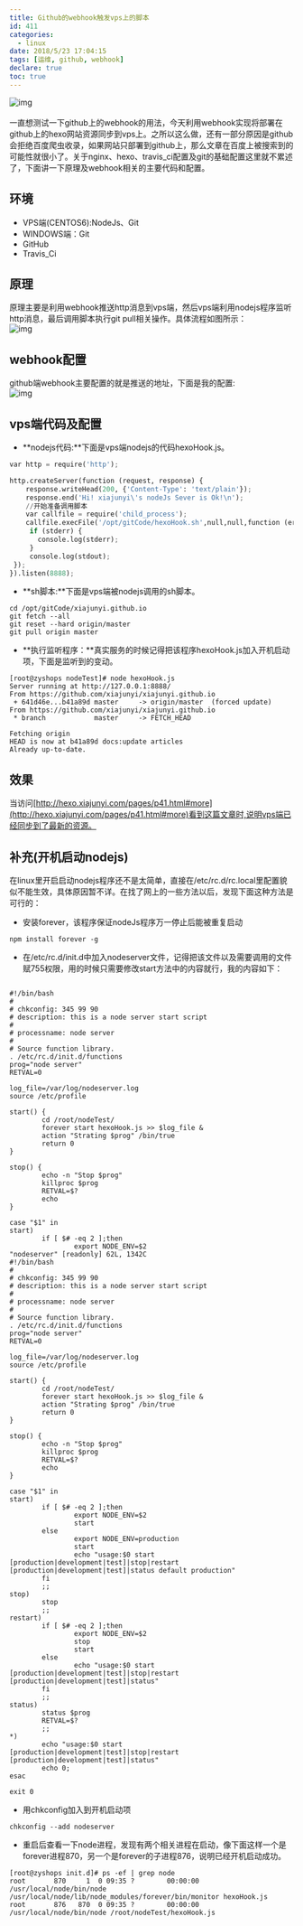 ```yaml
---
title: Github的webhook触发vps上的脚本
id: 411
categories:
  - linux
date: 2018/5/23 17:04:15     
tags: [运维, github, webhook]
declare: true
toc: true
---
```

![img](/img/xjy/webhook001s.jpg)<br/><br/>
一直想测试一下github上的webhook的用法，今天利用webhook实现将部署在github上的hexo网站资源同步到vps上。之所以这么做，还有一部分原因是github会拒绝百度爬虫收录，如果网站只部署到github上，那么文章在百度上被搜索到的可能性就很小了。关于nginx、hexo、travis_ci配置及git的基础配置这里就不累述了，下面讲一下原理及webhook相关的主要代码和配置。

<!--more-->

## 环境
+ VPS端(CENTOS6):NodeJs、Git
+ WINDOWS端：Git
+ GitHub
+ Travis_Ci


## 原理
原理主要是利用webhook推送http消息到vps端，然后vps端利用nodejs程序监听http消息，最后调用脚本执行git pull相关操作。具体流程如图所示：<br/>
![img](/img/xjy/webhook001.jpg)

## webhook配置
github端webhook主要配置的就是推送的地址，下面是我的配置:  <br/>
![img](/img/xjy/webhook002.jpg)

## vps端代码及配置
+ **nodejs代码:**下面是vps端nodejs的代码hexoHook.js。

``` py
var http = require('http');

http.createServer(function (request, response) {
    response.writeHead(200, {'Content-Type': 'text/plain'});
    response.end('Hi! xiajunyi\'s nodeJs Sever is Ok!\n');
	//开始准备调用脚本
	var callfile = require('child_process');
	callfile.execFile('/opt/gitCode/hexoHook.sh',null,null,function (err, stdout, stderr) {
     if (stderr) {
       console.log(stderr);
     }
     console.log(stdout);
 });
}).listen(8888);
```

+ **sh脚本:**下面是vps端被nodejs调用的sh脚本。

``` shell
cd /opt/gitCode/xiajunyi.github.io
git fetch --all
git reset --hard origin/master
git pull origin master
```

+ **执行监听程序：**真实服务的时候记得把该程序hexoHook.js加入开机启动项，下面是监听到的变动。

``` shell
[root@zyshops nodeTest]# node hexoHook.js 
Server running at http://127.0.0.1:8888/
From https://github.com/xiajunyi/xiajunyi.github.io
 + 641d46e...b41a89d master     -> origin/master  (forced update)
From https://github.com/xiajunyi/xiajunyi.github.io
 * branch            master     -> FETCH_HEAD

Fetching origin
HEAD is now at b41a89d docs:update articles
Already up-to-date.
```

## 效果
当访问[http://hexo.xiajunyi.com/pages/p41.html#more](http://hexo.xiajunyi.com/pages/p41.html#more)看到这篇文章时,说明vps端已经同步到了最新的资源。

## 补充(开机启动nodejs)
在linux里开启启动nodejs程序还不是太简单，直接在/etc/rc.d/rc.local里配置貌似不能生效，具体原因暂不详。在找了网上的一些方法以后，发现下面这种方法是可行的：

+ 安装forever，该程序保证nodeJs程序万一停止后能被重复启动

```shell
npm install forever -g
```

+ 在/etc/rc.d/init.d中加入nodeserver文件，记得把该文件以及需要调用的文件赋755权限，用的时候只需要修改start方法中的内容就行，我的内容如下：

```text

#!/bin/bash
#
# chkconfig: 345 99 90
# description: this is a node server start script
#
# processname: node server
#
# Source function library.
. /etc/rc.d/init.d/functions
prog="node server"
RETVAL=0

log_file=/var/log/nodeserver.log
source /etc/profile

start() {
        cd /root/nodeTest/
        forever start hexoHook.js >> $log_file &
        action "Strating $prog" /bin/true
        return 0
}

stop() {
        echo -n "Stop $prog"
        killproc $prog
        RETVAL=$?
        echo
}

case "$1" in
start)
        if [ $# -eq 2 ];then
                export NODE_ENV=$2
"nodeserver" [readonly] 62L, 1342C
#!/bin/bash
#
# chkconfig: 345 99 90
# description: this is a node server start script
#
# processname: node server
#
# Source function library.
. /etc/rc.d/init.d/functions
prog="node server"
RETVAL=0

log_file=/var/log/nodeserver.log
source /etc/profile

start() {
        cd /root/nodeTest/
        forever start hexoHook.js >> $log_file &
        action "Strating $prog" /bin/true
        return 0
}

stop() {
        echo -n "Stop $prog"
        killproc $prog
        RETVAL=$?
        echo
}

case "$1" in
start)
        if [ $# -eq 2 ];then
                export NODE_ENV=$2
                start
        else
                export NODE_ENV=production
                start
                echo "usage:$0 start [production|development|test]|stop|restart [production|development|test]|status default production"
        fi
        ;;
stop)
        stop
        ;;
restart)
        if [ $# -eq 2 ];then
                export NODE_ENV=$2
                stop
                start
        else
                echo "usage:$0 start [production|development|test]|stop|restart [production|development|test]|status"
        fi
        ;;
status)
        status $prog
        RETVAL=$?
        ;;
*)
        echo "usage:$0 start [production|development|test]|stop|restart [production|development|test]|status"
        echo 0;
esac

exit 0
```

+ 用chkconfig加入到开机启动项

```shell
chkconfig --add nodeserver
```

+ 重启后查看一下node进程，发现有两个相关进程在启动，像下面这样一个是forever进程870，另一个是forever的子进程876，说明已经开机启动成功。

``` shell
[root@zyshops init.d]# ps -ef | grep node
root       870     1  0 09:35 ?        00:00:00 /usr/local/node/bin/node /usr/local/node/lib/node_modules/forever/bin/monitor hexoHook.js
root       876   870  0 09:35 ?        00:00:00 /usr/local/node/bin/node /root/nodeTest/hexoHook.js
```